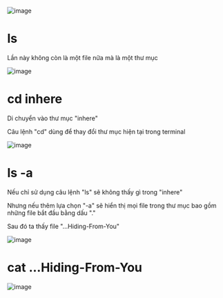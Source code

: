 ![image](https://github.com/user-attachments/assets/2398a6f6-30b6-47a1-a029-51422f71e79c)

# ls
Lần này không còn là một file nữa mà là một thư mục

![image](https://github.com/user-attachments/assets/beaeda9c-7800-42d6-97d8-fe1e667c30be)

# cd inhere
Di chuyển vào thư mục "inhere"

Câu lệnh "cd" dùng để thay đổi thư mục hiện tại trong terminal

![image](https://github.com/user-attachments/assets/4d16fffa-b734-4fc3-8931-59a9f6c447ee)

# ls -a
Nếu chỉ sử dụng câu lệnh "ls" sẽ không thấy gì trong "inhere"

Nhưng nếu thêm lựa chọn "-a" sẽ hiển thị mọi file trong thư mục bao gồm những file bắt đầu bằng dấu "."

Sau đó ta thấy file "...Hiding-From-You"

![image](https://github.com/user-attachments/assets/57b662a9-ddf2-4153-b750-e7ddf17b6505)

# cat ...Hiding-From-You

![image](https://github.com/user-attachments/assets/0b29e533-81f2-49cc-a3f5-48dc67a94789)
